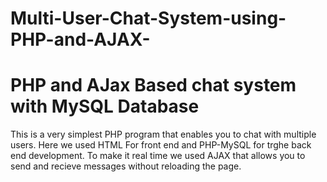# Multi-User-Chat-System-using-PHP-and-AJAX-
# PHP and  AJax Based chat system with MySQL Database

This is a very simplest PHP program that enables you to chat with multiple users.
Here we used HTML For front end and PHP-MySQL for trghe back end development.
To make it real time we used AJAX that allows you to send and recieve messages without reloading the page.
